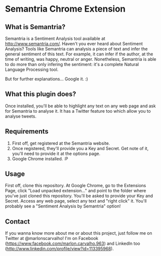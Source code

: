 Semantria Chrome Extension
==========================

What is Semantria? 
-----------------
Semantria is a Sentiment Analysis tool available at http://www.semantria.com/. Haven't you ever heard about Sentiment Analysis? Tools like Semantria can analysis a piece of text and infer the general sentiment of this text. For example, it can infer if the author, at the time of writing, was happy, neutral or anger. Nonetheless, Semantria is able to do more than only infering the sentiment: it's a complete Natural Language Processing tool.

But for further explanations... Google it. :)

What this plugin does?
-----------------
Once installed, you'll be able to highlight any text on any web page and ask for Semantria to analyse it. It has a Twitter feature too which allow you to analyse tweets.

Requirements
-------------
1. First off, get registered at the Semantria website. 
2. Once registered, they'll provide you a Key and Secret. Get note of it, you'll need to provide it at the options page.
3. Google Chrome installed. :P

Usage
------
First off, clone this repository. At Google Chrome, go to the Extensions Page, click "Load unpacked extension..." and point to the folder where you've just cloned this repository. You'll be asked to provide your Key and Secret. Access any web page, select any text and "right click" it. You'll probably see a "Sentiment Analysis by Semantria" option!

Contact
---------
If you wanna know more about me or about this project, just follow me on Twitter at @marlonscarvalho! I'm on Facebook (https://www.facebook.com/marlon.carvalho.963) and LinkedIn too (http://www.linkedin.com/profile/view?id=113395968).
